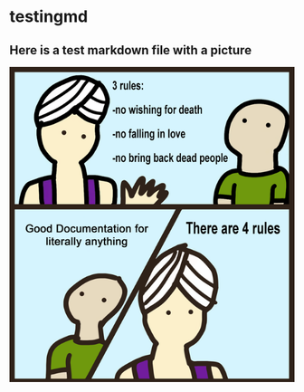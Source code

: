 # testingmd

## Here is a test markdown file with a picture

![Clipboard](https://raw.githubusercontent.com/jandrewmc/testingmd/master/picture.png "Clipboard")
